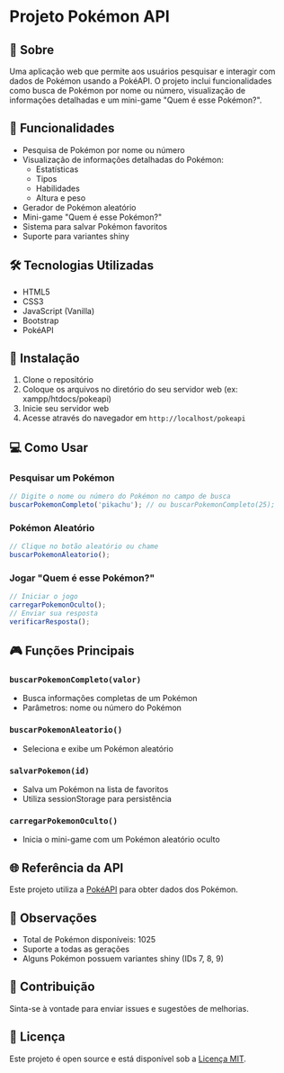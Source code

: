 # Projeto Pokémon API

## 📖 Sobre
Uma aplicação web que permite aos usuários pesquisar e interagir com dados de Pokémon usando a PokéAPI. O projeto inclui funcionalidades como busca de Pokémon por nome ou número, visualização de informações detalhadas e um mini-game "Quem é esse Pokémon?".

## 🚀 Funcionalidades
- Pesquisa de Pokémon por nome ou número
- Visualização de informações detalhadas do Pokémon:
  - Estatísticas
  - Tipos
  - Habilidades
  - Altura e peso
- Gerador de Pokémon aleatório
- Mini-game "Quem é esse Pokémon?"
- Sistema para salvar Pokémon favoritos
- Suporte para variantes shiny

## 🛠️ Tecnologias Utilizadas
- HTML5
- CSS3
- JavaScript (Vanilla)
- Bootstrap
- PokéAPI

## 🔧 Instalação
1. Clone o repositório
2. Coloque os arquivos no diretório do seu servidor web (ex: xampp/htdocs/pokeapi)
3. Inicie seu servidor web
4. Acesse através do navegador em `http://localhost/pokeapi`

## 💻 Como Usar

### Pesquisar um Pokémon
```javascript
// Digite o nome ou número do Pokémon no campo de busca
buscarPokemonCompleto('pikachu'); // ou buscarPokemonCompleto(25);
```

### Pokémon Aleatório
```javascript
// Clique no botão aleatório ou chame
buscarPokemonAleatorio();
```

### Jogar "Quem é esse Pokémon?"
```javascript
// Iniciar o jogo
carregarPokemonOculto();
// Enviar sua resposta
verificarResposta();
```

## 🎮 Funções Principais

### `buscarPokemonCompleto(valor)`
- Busca informações completas de um Pokémon
- Parâmetros: nome ou número do Pokémon

### `buscarPokemonAleatorio()`
- Seleciona e exibe um Pokémon aleatório

### `salvarPokemon(id)`
- Salva um Pokémon na lista de favoritos
- Utiliza sessionStorage para persistência

### `carregarPokemonOculto()`
- Inicia o mini-game com um Pokémon aleatório oculto

## 🌐 Referência da API
Este projeto utiliza a [PokéAPI](https://pokeapi.co/) para obter dados dos Pokémon.

## 📝 Observações
- Total de Pokémon disponíveis: 1025
- Suporte a todas as gerações
- Alguns Pokémon possuem variantes shiny (IDs 7, 8, 9)

## 🤝 Contribuição
Sinta-se à vontade para enviar issues e sugestões de melhorias.

## 📜 Licença
Este projeto é open source e está disponível sob a [Licença MIT](LICENSE).